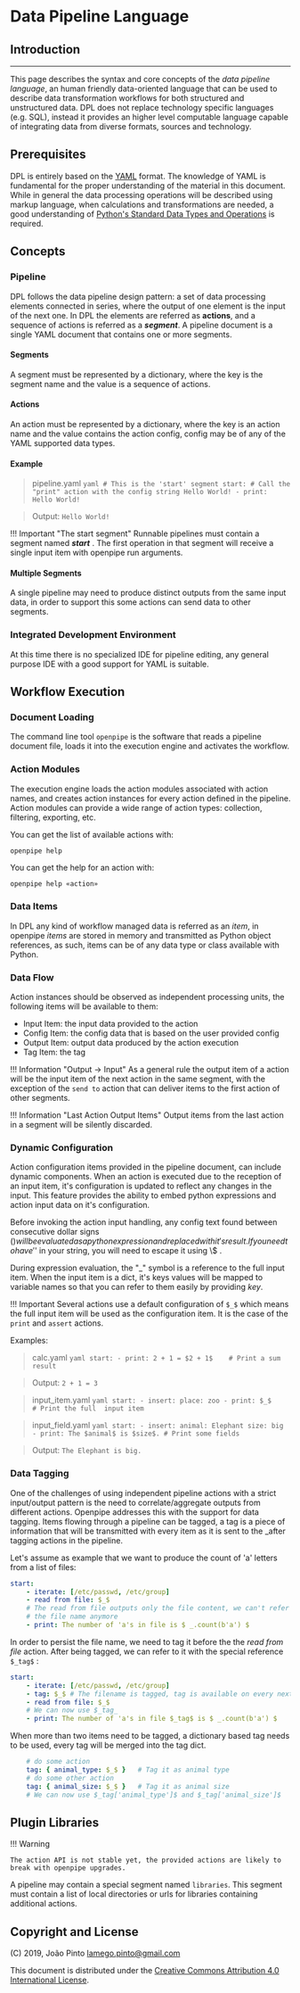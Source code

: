 # Data Pipeline Language

## Introduction
---------------
This page describes the syntax and core concepts of the *data pipeline language*, an human friendly data-oriented language that can be used to describe data transformation workflows for both structured and unstructured data. DPL does not replace technology specific languages (e.g. SQL), instead it  provides an higher level computable language capable of integrating data from diverse formats, sources and technology.

## Prerequisites
DPL is entirely based on the [YAML] format. The knowledge of YAML is fundamental for the proper understanding of the material in this document. While in general the data processing operations will be described using markup language, when calculations and transformations are needed, a good understanding of [Python's Standard Data Types and Operations][python_std_types] is required.

## Concepts

### Pipeline
DPL follows the data pipeline design pattern: a set of data processing elements connected in series, where the output of one element is the input of the next one.
In DPL the elements are referred as **actions**, and a sequence of actions is referred as a ***segment***. A pipeline document is a single YAML document that contains one or more segments.

#### Segments
A segment must be represented by a dictionary, where the key is the segment name and the value is a sequence of actions.

#### Actions
An action must be represented by a dictionary, where the key is an action name and the value contains the action config, config may be of any of the YAML supported data types.

#### Example

> pipeline.yaml
    ```yaml
    # This is the 'start' segment
    start:
        # Call the "print" action with the config string Hello World!
        - print: Hello World!
    ```

> Output:
    ```
    Hello World!
    ```

!!! Important "The start segment"
    Runnable pipelines must contain a segment named ***start*** . The first operation in that segment will receive a single input item with openpipe run arguments.

#### Multiple Segments
A single pipeline may need to produce distinct outputs from the same input data, in order to support this some actions can send data to other segments.

### Integrated Development Environment
At this time there is no specialized IDE for pipeline editing, any general purpose IDE with a good support for YAML is suitable.

## Workflow Execution

### Document Loading
The command line tool `openpipe` is the software that reads a pipeline document file, loads it into the execution engine and activates the workflow.

### Action Modules
The execution engine loads the action modules associated with  action names, and creates action instances for every action defined in the pipeline. Action modules can provide a wide range of action types: collection, filtering, exporting, etc.

You can get the list of available actions with:
```sh
openpipe help
```

You can get the help for an action with:
```
openpipe help «action»
```

### Data Items
In DPL any kind of workflow managed data is referred as an _item_, in openpipe _items_ are stored in memory and transmitted as Python object references, as such, items can be of any data type or class available with Python.

### Data Flow

Action instances should be observed as independent processing units, the following items will be available to them:

- Input Item: the input data provided to the action
- Config Item: the config data that is based on the user provided config
- Output Item: output data produced by the action execution
- Tag Item: the tag

!!! Information "Output -> Input"
    As a general rule the output item of a action will be the input item of the next action in the same segment, with the exception of the `send to` action that can deliver items to the first action of other segments.

!!! Information "Last Action Output Items"
    Output items from the last action in a segment will be silently discarded.


### Dynamic Configuration

Action configuration items provided in the pipeline document, can include dynamic components. When an action is executed due to the reception of an input item, it's configuration is updated to reflect any changes in the input. This feature provides the ability to embed python expressions and action input data on it's configuration.

Before invoking the action input handling, any config text found between consecutive dollar signs ($) will be evaluated as a python expression and replaced with it's result. If you need to have '$' in your string, you will need to escape it using \\$ .

During expression evaluation, the "_" symbol is a reference to the full input item. When the input item is a dict, it's keys values will be mapped to variable names so that you can refer to them easily by providing $key$.

!!! Important
    Several actions use a default configuration of `$_$` which means the full input item will be used as the configuration item. It is the case of the `print` and `assert` actions.


Examples:
> calc.yaml
    ```yaml
    start:
        - print: 2 + 1 = $2 + 1$    # Print a sum result
    ```

> Output:
    ```
    2 + 1 = 3
    ```

> input_item.yaml
    ```yaml
    start:
        - insert:
            place: zoo
        - print: $_$    # Print the full  input item
    ```

> input_field.yaml
    ```yaml
    start:
        - insert:
            animal: Elephant
            size: big
        - print: The $animal$ is $size$. # Print some fields
    ```


> Output:
    ```
    The Elephant is big.
    ```

### Data Tagging

One of the challenges of using independent pipeline actions with a strict input/output pattern is the need to correlate/aggregate outputs from different actions. Openpipe addresses this with the support for data tagging. Items flowing through a pipeline can be tagged, a tag is a piece of information that will be transmitted with every item as it is sent to the _after tagging actions in the pipeline.

Let's assume as example that we want to produce the count of 'a' letters from a list of files:
```yaml
start:
    - iterate: [/etc/passwd, /etc/group]
    - read from file: $_$
    # The read from file outputs only the file content, we can't refer to
    # the file name anymore
    - print: The number of 'a's in file is $ _.count(b'a') $
```
In order to persist the file name, we need to tag it before the the _read from file_ action.  After being tagged, we can refer to it with the special reference `$_tag$` :
```yaml
start:
    - iterate: [/etc/passwd, /etc/group]
    - tag: $_$ # The filename is tagged, tag is available on every next action
    - read from file: $_$
    # We can now use $_tag_
    - print: The number of 'a's in file $_tag$ is $ _.count(b'a') $
```

When more than two items need to be tagged, a dictionary based tag needs to be used, every tag will be merged into the tag dict.

```yaml
    # do some action
    tag: { animal_type: $_$ }   # Tag it as animal type
    # do some other action
    tag: { animal_size: $_$ }   # Tag it as animal size
    # We can now use $_tag['animal_type']$ and $_tag['animal_size']$
```


## Plugin Libraries

!!! Warning

    The action API is not stable yet, the provided actions are likely to break with openpipe upgrades.


A pipeline may contain a special segment named `libraries`. This segment must contain a list of local directories or urls for libraries containing additional actions.

## Copyright and License

(C) 2019, João Pinto <lamego.pinto@gmail.com>

This document is distributed under the [Creative Commons Attribution 4.0 International License].

[YAML]: http://yaml.org/spec/1.1/
[python_std_types]: https://docs.python.org/3/library/stdtypes.html
[openpipe tool]: /OpenpipeTool

[Creative Commons Attribution 4.0 International License]: https://creativecommons.org/licenses/by/4.0/

